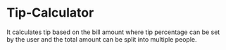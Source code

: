 # Tip-Calculator
It calculates tip based on the bill amount where tip percentage can be set by the user and the total amount can be split into multiple people.
